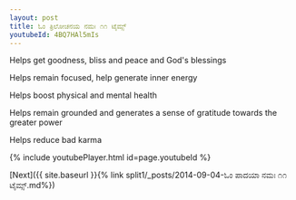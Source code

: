 ```yaml
---
layout: post
title: ಓಂ ತ್ರಿಲೋಚನಯ ನಮಃ ೧೧ ಟೈಮ್ಸ್
youtubeId: 4BQ7HAl5mIs
---
```

 
 
Helps get goodness, bliss and peace and God's blessings
 
Helps remain focused, help generate inner energy 
 
Helps boost physical and mental health 
 
Helps remain grounded and generates a sense of gratitude towards the greater power 
 
Helps reduce bad karma
 
 
 
 


{% include youtubePlayer.html id=page.youtubeId %}
 
[Next]({{ site.baseurl }}{% link  split1/_posts/2014-09-04-ಓಂ ಪಾದಯಾ ನಮಃ ೧೧ ಟೈಮ್ಸ್.md%})
 
